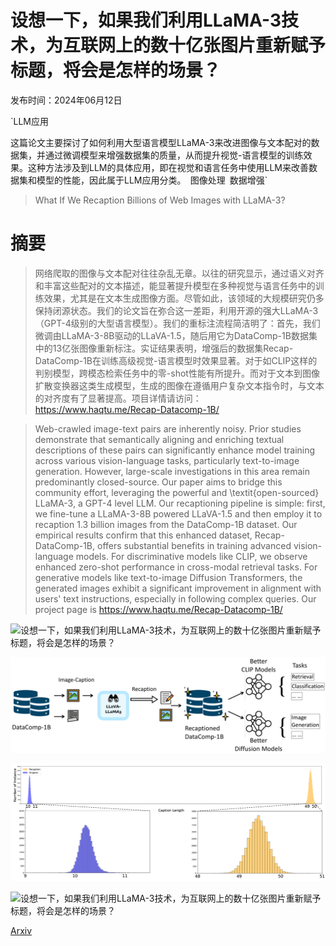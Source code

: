 # 设想一下，如果我们利用LLaMA-3技术，为互联网上的数十亿张图片重新赋予标题，将会是怎样的场景？

发布时间：2024年06月12日

`LLM应用

这篇论文主要探讨了如何利用大型语言模型LLaMA-3来改进图像与文本配对的数据集，并通过微调模型来增强数据集的质量，从而提升视觉-语言模型的训练效果。这种方法涉及到LLM的具体应用，即在视觉和语言任务中使用LLM来改善数据集和模型的性能，因此属于LLM应用分类。` `图像处理` `数据增强`

> What If We Recaption Billions of Web Images with LLaMA-3?

# 摘要

> 网络爬取的图像与文本配对往往杂乱无章。以往的研究显示，通过语义对齐和丰富这些配对的文本描述，能显著提升模型在多种视觉与语言任务中的训练效果，尤其是在文本生成图像方面。尽管如此，该领域的大规模研究仍多保持闭源状态。我们的论文旨在弥合这一差距，利用开源的强大LLaMA-3（GPT-4级别的大型语言模型）。我们的重标注流程简洁明了：首先，我们微调由LLaMA-3-8B驱动的LLaVA-1.5，随后用它为DataComp-1B数据集中的13亿张图像重新标注。实证结果表明，增强后的数据集Recap-DataComp-1B在训练高级视觉-语言模型时效果显著。对于如CLIP这样的判别模型，跨模态检索任务中的零-shot性能有所提升。而对于文本到图像扩散变换器这类生成模型，生成的图像在遵循用户复杂文本指令时，与文本的对齐度有了显著提高。项目详情请访问：https://www.haqtu.me/Recap-Datacomp-1B/

> Web-crawled image-text pairs are inherently noisy. Prior studies demonstrate that semantically aligning and enriching textual descriptions of these pairs can significantly enhance model training across various vision-language tasks, particularly text-to-image generation. However, large-scale investigations in this area remain predominantly closed-source. Our paper aims to bridge this community effort, leveraging the powerful and \textit{open-sourced} LLaMA-3, a GPT-4 level LLM. Our recaptioning pipeline is simple: first, we fine-tune a LLaMA-3-8B powered LLaVA-1.5 and then employ it to recaption 1.3 billion images from the DataComp-1B dataset. Our empirical results confirm that this enhanced dataset, Recap-DataComp-1B, offers substantial benefits in training advanced vision-language models. For discriminative models like CLIP, we observe enhanced zero-shot performance in cross-modal retrieval tasks. For generative models like text-to-image Diffusion Transformers, the generated images exhibit a significant improvement in alignment with users' text instructions, especially in following complex queries. Our project page is https://www.haqtu.me/Recap-Datacomp-1B/

![设想一下，如果我们利用LLaMA-3技术，为互联网上的数十亿张图片重新赋予标题，将会是怎样的场景？](../../../paper_images/2406.08478/x1.png)

![设想一下，如果我们利用LLaMA-3技术，为互联网上的数十亿张图片重新赋予标题，将会是怎样的场景？](../../../paper_images/2406.08478/x2.png)

![设想一下，如果我们利用LLaMA-3技术，为互联网上的数十亿张图片重新赋予标题，将会是怎样的场景？](../../../paper_images/2406.08478/x3.png)

![设想一下，如果我们利用LLaMA-3技术，为互联网上的数十亿张图片重新赋予标题，将会是怎样的场景？](../../../paper_images/2406.08478/x4.png)

[Arxiv](https://arxiv.org/abs/2406.08478)